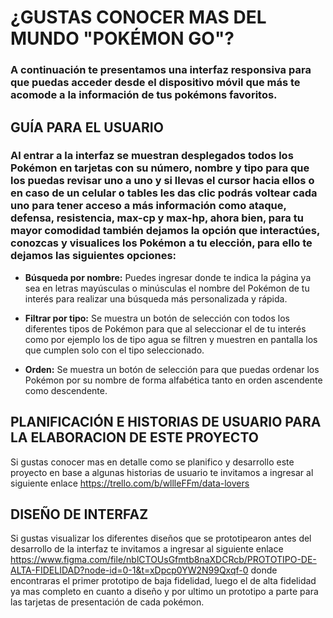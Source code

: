# ¿GUSTAS CONOCER MAS DEL MUNDO "POKÉMON GO"?


### A continuación te presentamos una interfaz responsiva para que puedas acceder desde el dispositivo móvil que más te acomode a la información de tus pokémons favoritos.  

## GUÍA PARA EL USUARIO


### Al entrar a la interfaz se muestran desplegados todos los Pokémon en tarjetas con su número, nombre y tipo para que los puedas revisar uno a uno y si llevas el cursor hacia ellos o en caso de un celular o tables les das clic podrás voltear cada uno para tener acceso a más información como ataque, defensa, resistencia, max-cp y max-hp, ahora bien, para tu mayor comodidad también dejamos la opción que interactúes, conozcas y visualices los Pokémon a tu elección, para ello te dejamos las siguientes opciones:


  * **Búsqueda por nombre:**  Puedes ingresar donde te indica la página ya sea en letras mayúsculas o minúsculas el nombre del Pokémon de tu interés para realizar una búsqueda más personalizada y rápida.


  * **Filtrar por tipo:** Se muestra un botón de selección con todos los diferentes tipos de Pokémon para que al seleccionar el de tu interés como por ejemplo los de tipo agua se filtren y muestren en pantalla los que cumplen solo con el tipo seleccionado.


  * **Orden:** Se muestra un botón de selección para que puedas ordenar los Pokémon por su nombre de forma alfabética tanto en orden ascendente como descendente.


  ## PLANIFICACIÓN E HISTORIAS DE USUARIO PARA LA ELABORACION DE ESTE PROYECTO


  Si gustas conocer mas en detalle como se planifico y desarrollo este proyecto en base a algunas historias de usuario te invitamos a ingresar al siguiente enlace https://trello.com/b/wllleFFm/data-lovers


  ## DISEÑO DE INTERFAZ

  Si gustas visualizar los diferentes diseños que se prototipearon antes del desarrollo de la interfaz te invitamos a ingresar al siguiente enlace https://www.figma.com/file/nblCTOUsGfmtb8naXDCRcb/PROTOTIPO-DE-ALTA-FIDELIDAD?node-id=0-1&t=xDpcp0YW2N99Qxqf-0 donde encontraras el primer prototipo de baja fidelidad, luego el de alta fidelidad ya mas completo en cuanto a diseño y por ultimo un prototipo a parte para las tarjetas de presentación de cada pokémon.
